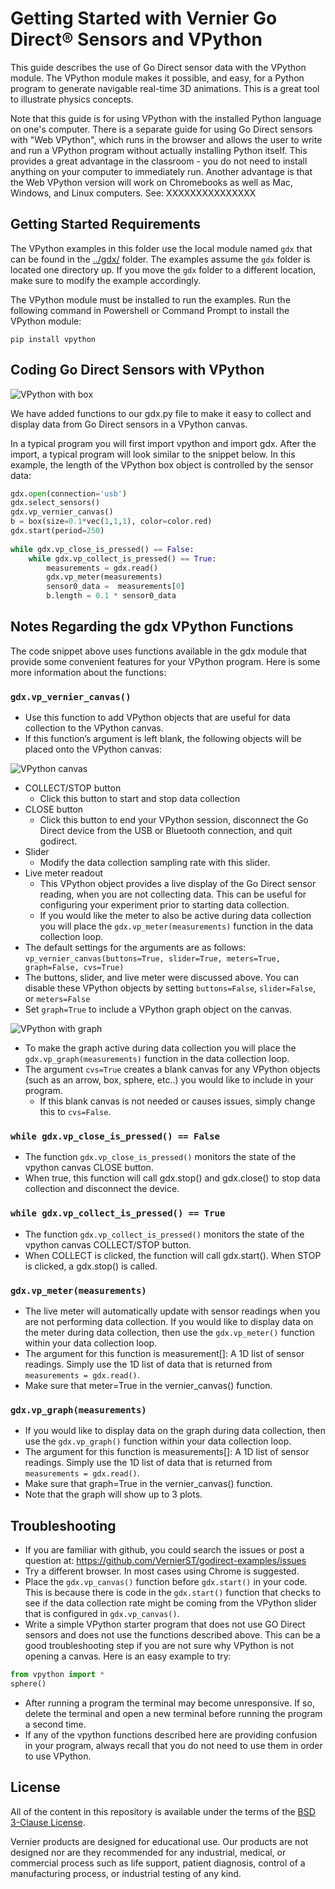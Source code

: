 # Getting Started with Vernier Go Direct® Sensors and VPython

This guide describes the use of Go Direct sensor data with the VPython module. The VPython module makes it possible, and easy, for a Python program to generate navigable real-time 3D animations. This is a great tool to illustrate physics concepts.

Note that this guide is for using VPython with the installed Python language on one's computer. There is a separate guide for using Go Direct sensors with "Web VPython", which runs in the browser and allows the user to write and run a VPython program without actually installing Python itself. This provides a great advantage in the classroom - you do not need to install anything on your computer to immediately run. Another advantage is that the Web VPython version will work on Chromebooks as well as Mac, Windows, and Linux computers. See: XXXXXXXXXXXXXXX

## Getting Started Requirements

The VPython examples in this folder use the local module named `gdx` that can be found in the [../gdx/](../gdx) folder. The examples assume the `gdx` folder is located one directory up. If you move the `gdx` folder to a different location, make sure to modify the example accordingly.

The VPython module must be installed to run the examples. Run the following command in Powershell or Command Prompt to install the VPython module:

`pip install vpython`

## Coding Go Direct Sensors with VPython

![VPython with box](./images/vpython_box.png)

We have added functions to our gdx.py file to make it easy to collect and display data from Go Direct sensors in a VPython canvas. 

In a typical program you will first import vpython and import gdx. After the import, a typical program will look similar to the snippet below. In this example, the length of the VPython box object is controlled by the sensor data:

```python
gdx.open(connection='usb')
gdx.select_sensors()
gdx.vp_vernier_canvas()    
b = box(size=0.1*vec(1,1,1), color=color.red)
gdx.start(period=250)
 
while gdx.vp_close_is_pressed() == False:
    while gdx.vp_collect_is_pressed() == True:       
        measurements = gdx.read()   
        gdx.vp_meter(measurements)   
        sensor0_data =  measurements[0]  
        b.length = 0.1 * sensor0_data 
```



## Notes Regarding the gdx VPython Functions 

The code snippet above uses functions available in the gdx module that provide some convenient features for your VPython program. Here is some more information about the functions:

### `gdx.vp_vernier_canvas()` 
- Use this function to add VPython objects that are useful for data collection to the VPython canvas.
- If this function’s argument is left blank, the following objects will be placed onto the VPython canvas:

![VPython canvas](./images/vpython_buttons_slider_meter.png)

  - COLLECT/STOP button
    - Click this button to start and stop data collection
  - CLOSE button
    - Click this button to end your VPython session, disconnect the Go Direct device from the USB or Bluetooth connection, and quit godirect.
  - Slider
    - Modify the data collection sampling rate with this slider.  
  - Live meter readout
    - This VPython object provides a live display of the Go Direct sensor reading, when you are not collecting data. This can be useful for configuring your experiment prior to starting data collection.  
    - If you would like the meter to also be active during data collection you will place the `gdx.vp_meter(measurements)` function in the data collection loop.
- The default settings for the arguments are as follows:
`vp_vernier_canvas(buttons=True, slider=True, meters=True, graph=False, cvs=True)`
- The buttons, slider, and live meter were discussed above. You can disable these VPython objects by setting `buttons=False`, `slider=False`, or `meters=False`
- Set `graph=True` to include a VPython graph object on the canvas.

![VPython with graph](./images/vpython_graph.png)

  - To make the graph active during data collection you will place the 
    `gdx.vp_graph(measurements)` function in the data collection loop.
- The argument `cvs=True` creates a blank canvas for any VPython objects (such as an arrow, box, sphere, etc..) you would like to include in your program. 
  - If this blank canvas is not needed or causes issues, simply change this to `cvs=False`.

### `while gdx.vp_close_is_pressed() == False`
- The function `gdx.vp_close_is_pressed()` monitors the state of the vpython canvas CLOSE button. 
- When true, this function will call gdx.stop() and gdx.close() to stop data collection and disconnect the device.

### `while gdx.vp_collect_is_pressed() == True`
- The function `gdx.vp_collect_is_pressed()` monitors the state of the vpython canvas COLLECT/STOP button.
- When COLLECT is clicked, the function will call gdx.start(). When STOP is clicked, a 
gdx.stop() is called.

### `gdx.vp_meter(measurements)`
- The live meter will automatically update with sensor readings when you are not performing data collection. If you would like to display data on the meter during data collection, then use the `gdx.vp_meter()` function within your data collection loop.
- The argument for this function is measurement[]: A 1D list of sensor readings. Simply use the 1D list of data that is returned from `measurements = gdx.read()`.
- Make sure that meter=True in the vernier_canvas() function.

### `gdx.vp_graph(measurements)`
- If you would like to display data on the graph during data collection, then use the 
`gdx.vp_graph()` function within your data collection loop.
- The argument for this function is measurements[]: A 1D list of sensor readings. Simply use the 1D list of data that is returned from `measurements = gdx.read()`.
- Make sure that graph=True in the vernier_canvas() function.
- Note that the graph will show up to 3 plots.
 
## Troubleshooting
- If you are familiar with github, you could search the issues or post a question at: https://github.com/VernierST/godirect-examples/issues
- Try a different browser. In most cases using Chrome is suggested.
- Place the `gdx.vp_canvas()` function before `gdx.start()` in your code. This is because there is code in the `gdx.start()` function that checks to see if the data collection rate might be coming from the VPython slider that is configured in `gdx.vp_canvas()`. 
- Write a simple VPython starter program that does not use GO Direct sensors and does not use the functions described above. This can be a good troubleshooting step if you are not sure why VPython is not opening a canvas. Here is an easy example to try:

```python
from vpython import *
sphere()
```

- After running a program the terminal may become unresponsive. If so, delete the terminal and open a new terminal before running the program a second time.
- If any of the vpython functions described here are providing confusion in your program, always recall that you do not need to use them in order to use VPython. 

## License

All of the content in this repository is available under the terms of the [BSD 3-Clause License](../LICENSE).

Vernier products are designed for educational use. Our products are not designed nor are they recommended for any industrial, medical, or commercial process such as life support, patient diagnosis, control of a manufacturing process, or industrial testing of any kind.
